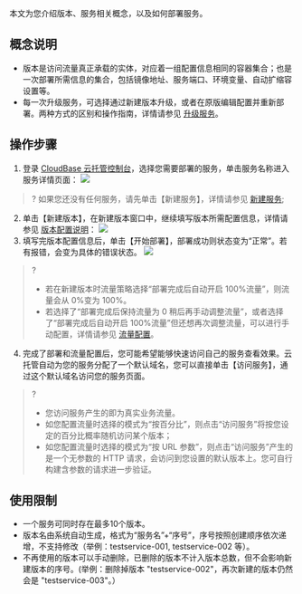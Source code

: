 本文为您介绍版本、服务相关概念，以及如何部署服务。


## 概念说明

- 版本是访问流量真正承载的实体，对应着一组配置信息相同的容器集合；也是一次部署所需信息的集合，包括镜像地址、服务端口、环境变量、自动扩缩容设置等。
- 每一次升级服务，可选择通过新建版本升级，或者在原版编辑配置并重新部署。两种方式的区别和操作指南，详情请参见 [升级服务](https://cloud.tencent.com/document/product/1243/46128)。

## 操作步骤

1. 登录 [CloudBase 云托管控制台](https://console.cloud.tencent.com/tcb/env/overview)，选择您需要部署的服务，单击服务名称进入服务详情页面：
![](https://main.qcloudimg.com/raw/74b7c4c1c429fe3bdf22d91609d7cb46.png)
>? 如果您还没有任何服务，请先单击【新建服务】，详情请参见 [新建服务](https://cloud.tencent.com/document/product/1243/46126);
2. 单击【新建版本】，在新建版本窗口中，继续填写版本所需配置信息，详情请参见 [版本配置说明](https://cloud.tencent.com/document/product/1243/49177)：
![](https://main.qcloudimg.com/raw/59549c4e30b83d0d8152ba308ba436ec.png)
3. 填写完版本配置信息后，单击【开始部署】，部署成功则状态变为“正常”。若有报错，会变为具体的错误状态。
![](https://main.qcloudimg.com/raw/42a8b25f4a9cadf973286f93c6c60d30.png)
>? 
> - 若在新建版本时流量策略选择“部署完成后自动开启 100%流量”，则流量会从 0%变为 100%。
> - 若选择了“部署完成后保持流量为 0 稍后再手动调整流量”，或者选择了“部署完成后自动开启 100%流量”但还想再次调整流量，可以进行手动配置，详情请参见 [流量配置](https://cloud.tencent.com/document/product/1243/49178)。
4. 完成了部署和流量配置后，您可能希望能够快速访问自己的服务查看效果。云托管自动为您的服务分配了一个默认域名，您可以直接单击【访问服务】，通过这个默认域名访问您的服务页面。
>? 
> - 您访问服务产生的即为真实业务流量。
> - 如您配置流量时选择的模式为“按百分比”，则点击“访问服务”将按您设定的百分比概率随机访问某个版本；
> - 如您配置流量时选择的模式为“按 URL 参数”，则点击“访问服务”产生的是一个无参数的 HTTP 请求，会访问到您设置的默认版本上。您可自行构建含参数的请求进一步验证。

## 使用限制

- 一个服务可同时存在最多10个版本。
- 版本名由系统自动生成，格式为“服务名”+“序号”，序号按照创建顺序依次递增，不支持修改（举例：testservice-001, testservice-002 等）。
- 不再使用的版本可以手动删除，已删除的版本不计入版本总数，但不会影响新建版本的序号。(举例：删除掉版本 "testservice-002"，再次新建的版本仍然会是 "testservice-003"。）
